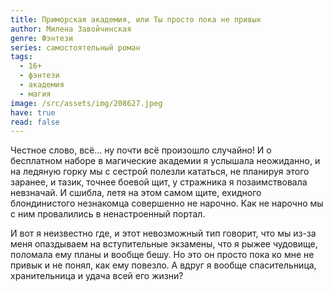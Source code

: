 ```yaml
---
title: Приморская академия, или Ты просто пока не привык
author: Милена Завойчинская
genre: Фэнтези
series: самостоятельный роман
tags:
  - 16+
  - фэнтези
  - академия
  - магия
image: /src/assets/img/208627.jpeg
have: true
read: false
---
```

Честное слово, всё... ну почти всё произошло случайно! И о бесплатном наборе в магические академии я услышала неожиданно, и на ледяную горку мы с сестрой полезли кататься, не планируя этого заранее, и тазик, точнее боевой щит, у стражника я позаимствовала невзначай. И сшибла, летя на этом самом щите, ехидного блондинистого незнакомца совершенно не нарочно. Как не нарочно мы с ним провалились в ненастроенный портал.

И вот я неизвестно где, и этот невозможный тип говорит, что мы из-за меня опаздываем на вступительные экзамены, что я рыжее чудовище, поломала ему планы и вообще бешу. Но это он просто пока ко мне не привык и не понял, как ему повезло. А вдруг я вообще спасительница, хранительница и удача всей его жизни?
